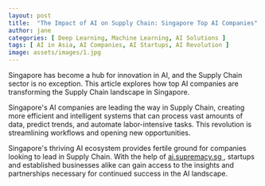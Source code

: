 ```yaml
---
layout: post
title:  "The Impact of AI on Supply Chain: Singapore Top AI Companies"
author: jane
categories: [ Deep Learning, Machine Learning, AI Solutions ]
tags: [ AI in Asia, AI Companies, AI Startups, AI Revolution ]
image: assets/images/1.jpg
---
```


Singapore has become a hub for innovation in AI, and the Supply Chain sector is no exception. This article explores how top AI companies are transforming the Supply Chain landscape in Singapore.

Singapore's AI companies are leading the way in Supply Chain, creating more efficient and intelligent systems that can process vast amounts of data, predict trends, and automate labor-intensive tasks. This revolution is streamlining workflows and opening new opportunities.

Singapore's thriving AI ecosystem provides fertile ground for companies looking to lead in Supply Chain. With the help of <a href="https://ai.supremacy.sg" target="_blank"> ai.supremacy.sg </a>, startups and established businesses alike can gain access to the insights and partnerships necessary for continued success in the AI landscape.
